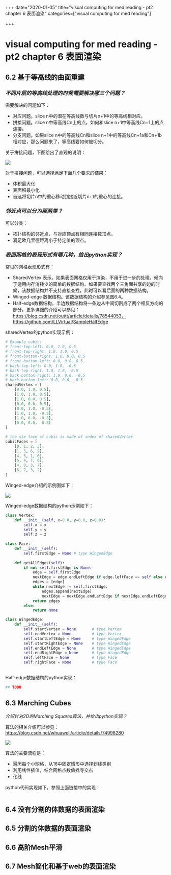 +++
date="2020-01-05" 
title="visual computing for med reading - pt2 chapter 6 表面渲染"
categories=["visual computing for med reading"] 

+++

# visual computing for med reading  - pt2 chapter 6 表面渲染

## 6.2 基于等高线的曲面重建

### *不同片层的等高线处理的时候需要解决哪三个问题？*

需要解决的问题如下：

- 对应问题。slice n中的潜在等高线数与切片n+1中的等高线相对应。
- 拼接问题。slice n中等高线Cn上的点，如何和slice n+1中等高线Cn+1上的点连接。
- 分支问题。如果slice n中的等高线Cn和slice n+1中的等高线Cn+1a和Cn+1b相对应，那么问题来了，等高线要如何被切分。

关于拼接问题，下图给出了直观的说明：

![](/images/visual_comput_for_med_fig6_2.png)

对于拼接问题，可以选择满足下面几个要求的结果：

- 体积最大化
- 表面积最小化
- 首选将切片n中的重心移动到接近切片n+1的重心的连接。

### *邻近点可以分为那两类？*

可以分类：

- 拓扑结构的邻近点，与对应顶点有相同连接数顶点。
- 满足欧几里德距离小于特定值的顶点。

### *表面网格的表现形式有哪几种，给出python实现？*

常见的网格表现形式有：

- SharedVertex 表示。如果表面网格仅用于渲染，不用于进一步的处理，倾向于适用内存消耗少的简单的数据结构。如果要查找两个三角面共享的边的时候，该数据结构并不支持直接查找，此时可以看后面的两种数据结构。
- Winged-edge 数据结构。该数据结构的介绍参见图6.4。
- Half-edge数据结构。半边数据结构将一条边从中间切割成了两个相反方向的部分。更多详细的介绍可以参见：https://blog.csdn.net/outtt/article/details/78544053，https://github.com/LLVirtual/SampleHalfEdge

sharedVertex的python实现示例：

```python
# Example cubic:
# front-top-left: 0.0, 1.0, 0.5
# front-top-right: 1.0, 1.0, 0.5
# front-bottom-right: 1.0, 0.0, 0.5
# front-bottom-left: 0.0, 0.0, 0.5
# back-top-left: 0.0, 1.0, -0.5
# back-top-right: 1.0, 1.0, -0.5
# back-bottom-right: 1.0, 0.0, -0.5
# back-bottom-left: 0.0, 0.0, -0.5
sharedVertex = [
    [0.0, 1.0, 0.5],
    [1.0, 1.0, 0.5],
    [1.0, 0.0, 0.5],
    [0.0, 0.0, 0.5],
    [0.0, 1.0, -0.5],
    [1.0, 1.0, -0.5],
    [1.0, 0.0, -0.5],
    [0.0, 0.0, -0.5]
]

# the six face of cubic is made of index of sharedVertex
cubicFaces = [
    [0, 1, 2, 3],
    [1, 5, 6, 2],
    [4, 5, 1, 0],
    [5, 4, 7, 6],
    [4, 0, 3, 7],
    [6, 7, 3, 2]
]
```

Winged-edge介绍的示例图如下：

![](/image/visual_computing_for_med_fig6_4.png)

Winged-edge数据结构的python示例如下：

```python
class Vertex:
    def __init__(self, x=0.0, y=0.0, z=0.0):
        self.x = x
        self.y = y
        self.z = z
        
class Face:
    def __init__(self):
        self.firstEdge = None # type WingedEdge
        
    def getAllEdges(self):
        if not self.firstEdge is None:
            edge = self.firstEdge
            nextEdge = edge.endLeftEdge if edge.leftFace == self else edge.endRightEdge
            edges = [edge]
            while nextEdge != self.firstEdge:
                edges.append(nextEdge)
                nextEdge = nextEdge.endLeftEdge if nextEdge.endLeftEdge == self else nextEdge.endRightEdge
            return edges
        else:
            return None

class WingedEdge:
    def __init__(self):
        self.startVertex = None       # type Vertex
        self.endVertex = None         # type Vertex
        self.startLeftEdge = None     # type WingedEdge
        self.startRightEdge = None    # type WingedEdge
        self.endLeftEdge = None       # type WingedEdge
        self.endRightEdge = None      # type WingedEdge
        self.leftFace = None          # type Face
        self.rightFace = None         # type Face
    
```

Half-edge数据结构的python实现：

```python
## TODO
```



## 6.3 Marching Cubes

*介绍针对2D的Marching Squares算法，并给出python实现？*

算法的相关介绍可以参见：https://blog.csdn.net/whuawell/article/details/74998280

![](https://img-blog.csdn.net/20170711204000996?watermark/2/text/aHR0cDovL2Jsb2cuY3Nkbi5uZXQvd2h1YXdlbGw=/font/5a6L5L2T/fontsize/400/fill/I0JBQkFCMA==/dissolve/70/gravity/Center)

算法的主要流程是：

- 遍历每个小网格，从16中固定情形中选择划线类别
- 利用线性插值，结合网格点数值找寻交点
- 化线

python代码实现如下，参照上面链接中的实现：

```python

```



## 6.4 没有分割的体数据的表面渲染



## 6.5 分割的体数据的表面渲染



## 6.6 高阶Mesh平滑



## 6.7 Mesh简化和基于web的表面渲染

